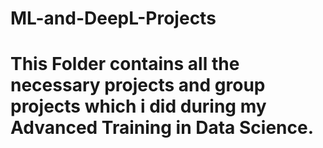 # ML-and-DeepL-Projects
# This Folder  contains all the necessary projects and group projects which i did during my Advanced Training in Data Science.
